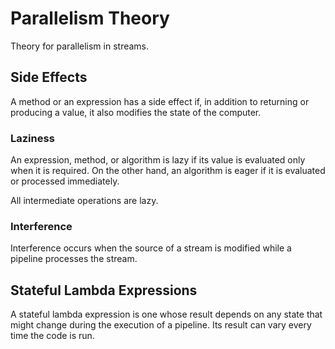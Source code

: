 # Parallelism Theory 

Theory for parallelism in streams. 

## Side Effects

A method or an expression has a side effect if, in addition to returning or producing a value, it also modifies the state of the computer. 

### Laziness 

An expression, method, or algorithm is lazy if its value is evaluated only when it is required. On the other hand, an algorithm is eager if it is evaluated or processed immediately. 

All intermediate operations are lazy.

### Interference 

Interference occurs when the source of a stream is modified while a pipeline processes the stream. 

## Stateful Lambda Expressions

A stateful lambda expression is one whose result depends on any state that might change during the execution of a pipeline. Its result can vary every time the code is run.
